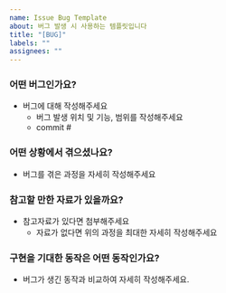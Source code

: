 ```yaml
---
name: Issue Bug Template
about: 버그 발생 시 사용하는 템플릿입니다
title: "[BUG]"
labels: ""
assignees: ""
---
```


### 어떤 버그인가요?

- 버그에 대해 작성해주세요
  - 버그 발생 위치 및 기능, 범위를 작성해주세요
  - commit #

### 어떤 상황에서 겪으셨나요?

- 버그를 겪은 과정을 자세히 작성해주세요

### 참고할 만한 자료가 있을까요?

- 참고자료가 있다면 첨부해주세요
  - 자료가 없다면 위의 과정을 최대한 자세히 작성해주세요

### 구현을 기대한 동작은 어떤 동작인가요?

- 버그가 생긴 동작과 비교하여 자세히 작성해주세요.
